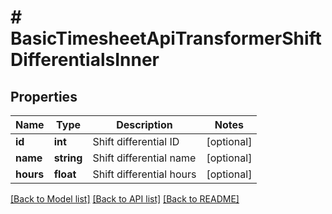 # # BasicTimesheetApiTransformerShiftDifferentialsInner

## Properties

Name | Type | Description | Notes
------------ | ------------- | ------------- | -------------
**id** | **int** | Shift differential ID | [optional]
**name** | **string** | Shift differential name | [optional]
**hours** | **float** | Shift differential hours | [optional]

[[Back to Model list]](../../README.md#models) [[Back to API list]](../../README.md#endpoints) [[Back to README]](../../README.md)
